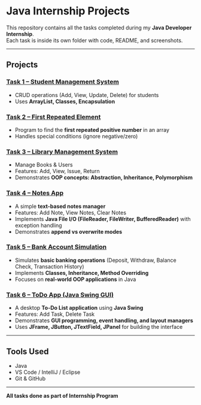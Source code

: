 # Java Internship Projects

This repository contains all the tasks completed during my **Java Developer Internship**.  
Each task is inside its own folder with code, README, and screenshots.  

---

## Projects

### [Task 1 – Student Management System](./Task1_StudentManagement)
- CRUD operations (Add, View, Update, Delete) for students  
- Uses **ArrayList, Classes, Encapsulation**  

### [Task 2 – First Repeated Element](./Task2_FirstRepeatedElement)
- Program to find the **first repeated positive number** in an array  
- Handles special conditions (ignore negative/zero)  

### [Task 3 – Library Management System](./Task3_LibraryManagement)
- Manage Books & Users  
- Features: Add, View, Issue, Return  
- Demonstrates **OOP concepts: Abstraction, Inheritance, Polymorphism**  

### [Task 4 – Notes App](./Task4_NotesApp)
- A simple **text-based notes manager**  
- Features: Add Note, View Notes, Clear Notes  
- Implements **Java File I/O (FileReader, FileWriter, BufferedReader)** with exception handling  
- Demonstrates **append vs overwrite modes**  

### [Task 5 – Bank Account Simulation](./Task5_BankAccount)
- Simulates **basic banking operations** (Deposit, Withdraw, Balance Check, Transaction History)  
- Implements **Classes, Inheritance, Method Overriding**  
- Focuses on **real-world OOP applications** in Java  

### [Task 6 – ToDo App (Java Swing GUI)](./Task6_ToDoApp)
- A desktop **To-Do List application** using **Java Swing**  
- Features: Add Task, Delete Task  
- Demonstrates **GUI programming, event handling, and layout managers**  
- Uses **JFrame, JButton, JTextField, JPanel** for building the interface  

---

## Tools Used
- Java  
- VS Code / IntelliJ / Eclipse  
- Git & GitHub  

---

 **All tasks done as part of Internship Program**  
